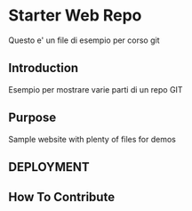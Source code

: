 # Starter Web Repo
Questo e' un file di esempio per corso git 
## Introduction
Esempio per mostrare varie parti di un repo GIT

## Purpose
Sample website with plenty of files for demos

## DEPLOYMENT

## How To Contribute